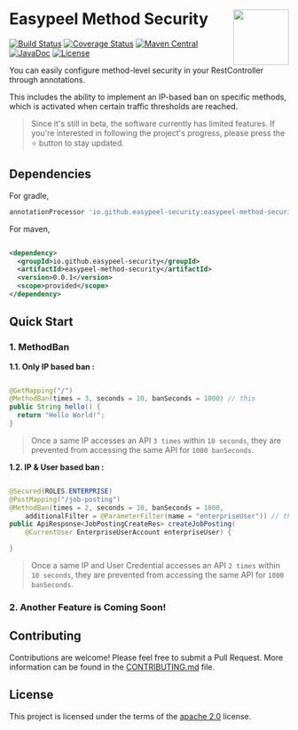 # <img src="https://github.com/easypeel-security/spring-method-ban/assets/13290706/0d83c171-4f62-44b3-8a36-e3a86898b954" align="right" width="100">Easypeel Method Security

[![Build Status](https://github.com/easypeel-security/easypeel-method-security/actions/workflows/on-push.yml/badge.svg)](https://github.com/easypeel-security/easypeel-method-security/actions/workflows/on-push.yml)
[![Coverage Status](https://codecov.io/gh/easypeel-security/easypeel-method-security/graph/badge.svg?token=9FUJAWJB5W)](https://codecov.io/gh/easypeel-security/easypeel-method-security)
[![Maven Central](https://img.shields.io/maven-central/v/io.github.easypeel-security/easypeel-method-security.svg?label=Maven%20Central&color=)](https://mvnrepository.com/artifact/io.github.easypeel-security/easypeel-method-security)
[![JavaDoc](https://javadoc.io/badge2/io.github.easypeel-security/easypeel-method-security/javadoc.svg)](https://javadoc.io/doc/io.github.easypeel-security/easypeel-method-security)
[![License](https://img.shields.io/:license-apache-brightgreen.svg)](http://www.apache.org/licenses/LICENSE-2.0.html)

You can easily configure method-level security in your
RestController through annotations.

This includes the ability to implement an IP-based ban on
specific methods, which is activated when certain traffic thresholds are reached.

> Since it's still in beta, the software currently has limited features. If you're interested in
> following the project's progress, please press the ⭐ button to stay updated.

## Dependencies

For gradle,

```groovy
annotationProcessor 'io.github.easypeel-security:easypeel-method-security:0.0.1'
```

For maven,

```xml

<dependency>
  <groupId>io.github.easypeel-security</groupId>
  <artifactId>easypeel-method-security</artifactId>
  <version>0.0.1</version>
  <scope>provided</scope>
</dependency>
```

## Quick Start

### 1. MethodBan

**1.1. Only IP based ban :**

```java

@GetMapping("/")
@MethodBan(times = 3, seconds = 10, banSeconds = 1000) // this
public String hello() {
  return "Hello World!";
}
```

> Once a same IP accesses an API `3 times` within `10 seconds`, they are prevented from accessing
> the
> same API for `1000 banSeconds`.

**1.2. IP & User based ban :**

```java

@Secured(ROLES.ENTERPRISE)
@PostMapping("/job-posting")
@MethodBan(times = 2, seconds = 10, banSeconds = 1000,
    additionalFilter = @ParameterFilter(name = "enterpriseUser")) // this
public ApiResponse<JobPostingCreateRes> createJobPosting(
    @CurrentUser EnterpriseUserAccount enterpriseUser) {

}
```

> Once a same IP and User Credential accesses an API `2 times` within `10 seconds`, they are
> prevented from accessing the same API for `1000 banSeconds`.

### 2. Another Feature is Coming Soon!

## Contributing

Contributions are welcome! Please feel free to submit a Pull Request.
More information can be found in the [CONTRIBUTING.md] file.

[CONTRIBUTING.md]: documentation/CONTRIBUTING.md

## License

This project is licensed under the terms of the [apache 2.0] license.

[apache 2.0]: LICENSE.txt

